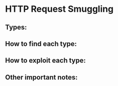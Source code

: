 # HTTP Request Smuggling

## Types:

## How to find each type:

## How to exploit each type:

## Other important notes:
